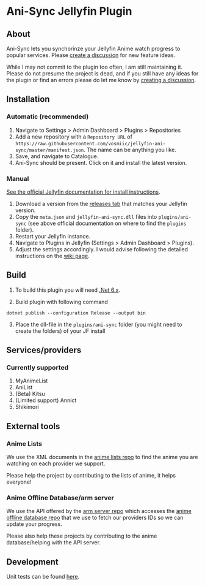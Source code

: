 <h1>Ani-Sync Jellyfin Plugin</h1>

## About

Ani-Sync lets you synchorinze your Jellyfin Anime watch progress to popular services. Please [create a discussion](https://github.com/vosmiic/jellyfin-ani-sync/discussions/new/choose) for new feature ideas.

While I may not commit to the plugin too often, I am still maintaining it. Please do not presume the project is dead, and if you still have any ideas for the plugin or find an errors please do let me know by [creating a discussion](https://github.com/vosmiic/jellyfin-ani-sync/discussions/new/choose).

## Installation

### Automatic (recommended)
1. Navigate to Settings > Admin Dashboard > Plugins > Repositories
2. Add a new repository with a `Repository URL` of `https://raw.githubusercontent.com/vosmiic/jellyfin-ani-sync/master/manifest.json`. The name can be anything you like.
3. Save, and navigate to Catalogue.
4. Ani-Sync should be present. Click on it and install the latest version.

### Manual

[See the official Jellyfin documentation for install instructions](https://jellyfin.org/docs/general/server/plugins/index.html#installing).

1. Download a version from the [releases tab](https://github.com/vosmiic/jellyfin-ani-sync/releases) that matches your Jellyfin version.
2. Copy the `meta.json` and `jellyfin-ani-sync.dll` files into `plugins/ani-sync` (see above official documentation on where to find the `plugins` folder).
3. Restart your Jellyfin instance.
4. Navigate to Plugins in Jellyfin (Settings > Admin Dashboard > Plugins).
5. Adjust the settings accordingly. I would advise following the detailed instructions on the [wiki page](https://github.com/vosmiic/jellyfin-ani-sync/wiki).

## Build

1. To build this plugin you will need [.Net 6.x](https://dotnet.microsoft.com/download/dotnet/6.0).

2. Build plugin with following command
  ```
  dotnet publish --configuration Release --output bin
  ```

3. Place the dll-file in the `plugins/ani-sync` folder (you might need to create the folders) of your JF install

## Services/providers
### Currently supported
1. MyAnimeList
2. AniList
3. (Beta) Kitsu
4. (Limited support) Annict
5. Shikimori

## External tools
### Anime Lists
We use the XML documents in the [anime lists repo](https://github.com/Anime-Lists/anime-lists) to find the anime you are watching on each provider we support.

Please help the project by contributing to the lists of anime, it helps everyone!
### Anime Offline Database/arm server
We use the API offered by the [arm server repo](https://github.com/BeeeQueue/arm-server) which accesses the [anime offline database repo](https://github.com/manami-project/anime-offline-database) that we use to fetch our providers IDs so we can update your progress.

Please also help these projects by contributing to the anime database/helping with the API server.

## Development
Unit tests can be found [here](https://github.com/vosmiic/jellyfin-ani-sync-unit-tests).
